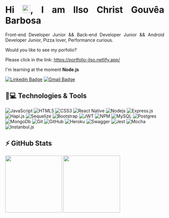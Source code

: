 
<h1 align = "justify"> Hi <img src="https://media.giphy.com/media/hvRJCLFzcasrR4ia7z/giphy.gif" width="25px">, I am Ilso Christ Gouvêa Barbosa</h1>
<p align = "justify">Front-end Developer Junior && Back-end Developer Junior && Android Developer Junior, Pizza lover, Performance curious.</p>


Would you like to see my porfolio?

Please click in the link: https://portfolio-ilso.netlify.app/


I'm learning at the moment **Node.js**

[![Linkedin Badge](https://img.shields.io/badge/-ilsochristgouvêabarbosa-blue?style=flat-square&logo=Linkedin&logoColor=white&link=https://www.linkedin.com/in/ilsochristgouvêabarbosa/)](https://www.linkedin.com/in/ilsochristgouvêabarbosa/)
[![Gmail Badge](https://img.shields.io/badge/-ilsocgb@gmail.com-c14438?style=flat-square&logo=Gmail&logoColor=white&link=mailto:ilsocgb@gmail.com)](mailto:ilsocgb@gmail.com)

## 🚀💻 Technologies & Tools

![JavaScript](https://img.shields.io/badge/-JavaScript-black?style=flat-square&logo=javascript)
![HTML5](https://img.shields.io/badge/-HTML5-E34F26?style=flat-square&logo=html5&logoColor=white)
![CSS3](https://img.shields.io/badge/-CSS3-1572B6?style=flat-square&logo=css3)
![React Native](https://img.shields.io/badge/react_native-%2320232a.svg?style=flat-square&logo=react&logoColor=%2361DAFB)
![Nodejs](https://img.shields.io/badge/-Nodejs-black?style=flat-square&logo=Node.js)
![Express.js](https://img.shields.io/badge/Express.js-404D59?style=flat-square)
![Hapi.js](https://img.shields.io/badge/-Hapi.js-black?style=flat-square&logo=hapijs)
![Sequelize](https://img.shields.io/badge/Sequelize-52B0E7?style=flat-square&logo=Sequelize&logoColor=white)
![Bootstrap](https://img.shields.io/badge/-Bootstrap-563D7C?style=flat-square&logo=bootstrap)
![JWT](https://img.shields.io/badge/JWT-black?style=flat-square&logo=JSON%20web%20tokens)
![NPM](https://img.shields.io/badge/NPM-%23000000.svg?style=flat-square&logo=npm&logoColor=white)
![MySQL](https://img.shields.io/badge/mysql-%2300f.svg?style=flat-square&logo=mysql&logoColor=white)
![Postgres](https://img.shields.io/badge/postgres-%23316192.svg?style=flat-square&logo=postgresql&logoColor=white)
![MongoDb](https://img.shields.io/badge/MongoDB-4EA94B?style=flat-square&logo=mongodb&logoColor=white)
![Git](https://img.shields.io/badge/-Git-black?style=flat-square&logo=git)
![GitHub](https://img.shields.io/badge/-GitHub-181717?style=flat-square&logo=github)
![Heroku](https://img.shields.io/badge/heroku-%23430098.svg?style=flat-square&logo=heroku&logoColor=white)
![Swagger](https://img.shields.io/badge/-Swagger-%23Clojure?style=flat-square&logo=swagger&logoColor=white)
![Jest](https://img.shields.io/badge/Jest-C21325?style=flat-square&logo=jest&logoColor=white)
![Mocha](https://img.shields.io/badge/-mocha-%238D6748?style=flat-square&logo=mocha&logoColor=white)
![Instanbul.js](https://img.shields.io/badge/-Instanbul.js-yellow?style=flat-square&logo=instanbuljs)


## ⚡ GitHub Stats

<img height="180em" src="https://github-readme-stats.vercel.app/api?username=ilsochrist&show_icons=true&theme=dracula&include_all_commits=true&count_private=true"/>
<img height="180em" src="https://github-readme-stats.vercel.app/api/top-langs/?username=ilsochrist&layout=compact&langs_count=7&theme=dracula"/>

